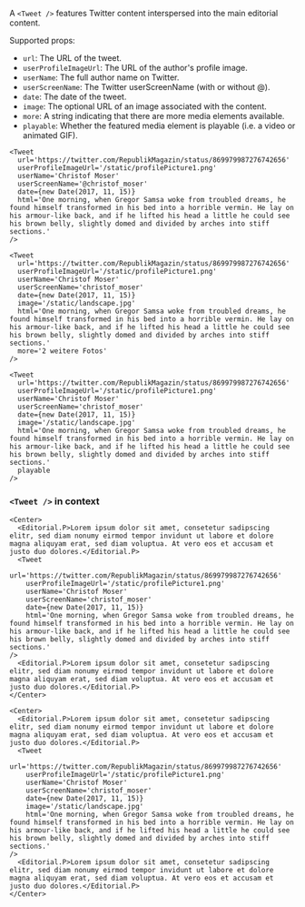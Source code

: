 A `<Tweet />` features Twitter content interspersed into the main editorial content.

Supported props:
- `url`: The URL of the tweet.
- `userProfileImageUrl`: The URL of the author's profile image.
- `userName`: The full author name on Twitter.
- `userScreenName`: The Twitter userScreenName (with or without @).
- `date`: The date of the tweet.
- `image`: The optional URL of an image associated with the content.
- `more`: A string indicating that there are more media elements available.
- `playable`: Whether the featured media element is playable (i.e. a video or animated GIF).


```react
<Tweet
  url='https://twitter.com/RepublikMagazin/status/869979987276742656'
  userProfileImageUrl='/static/profilePicture1.png'
  userName='Christof Moser'
  userScreenName='@christof_moser'
  date={new Date(2017, 11, 15)}
  html='One morning, when Gregor Samsa woke from troubled dreams, he found himself transformed in his bed into a horrible vermin. He lay on his armour-like back, and if he lifted his head a little he could see his brown belly, slightly domed and divided by arches into stiff sections.'
/>
```


```react
<Tweet
  url='https://twitter.com/RepublikMagazin/status/869979987276742656'
  userProfileImageUrl='/static/profilePicture1.png'
  userName='Christof Moser'
  userScreenName='christof_moser'
  date={new Date(2017, 11, 15)}
  image='/static/landscape.jpg'
  html='One morning, when Gregor Samsa woke from troubled dreams, he found himself transformed in his bed into a horrible vermin. He lay on his armour-like back, and if he lifted his head a little he could see his brown belly, slightly domed and divided by arches into stiff sections.'
  more='2 weitere Fotos'
/>
```

```react
<Tweet
  url='https://twitter.com/RepublikMagazin/status/869979987276742656'
  userProfileImageUrl='/static/profilePicture1.png'
  userName='Christof Moser'
  userScreenName='christof_moser'
  date={new Date(2017, 11, 15)}
  image='/static/landscape.jpg'
  html='One morning, when Gregor Samsa woke from troubled dreams, he found himself transformed in his bed into a horrible vermin. He lay on his armour-like back, and if he lifted his head a little he could see his brown belly, slightly domed and divided by arches into stiff sections.'
  playable
/>
```


### `<Tweet />` in context

```react
<Center>
  <Editorial.P>Lorem ipsum dolor sit amet, consetetur sadipscing elitr, sed diam nonumy eirmod tempor invidunt ut labore et dolore magna aliquyam erat, sed diam voluptua. At vero eos et accusam et justo duo dolores.</Editorial.P>
  <Tweet
    url='https://twitter.com/RepublikMagazin/status/869979987276742656'
    userProfileImageUrl='/static/profilePicture1.png'
    userName='Christof Moser'
    userScreenName='christof_moser'
    date={new Date(2017, 11, 15)}
    html='One morning, when Gregor Samsa woke from troubled dreams, he found himself transformed in his bed into a horrible vermin. He lay on his armour-like back, and if he lifted his head a little he could see his brown belly, slightly domed and divided by arches into stiff sections.'
/>
  <Editorial.P>Lorem ipsum dolor sit amet, consetetur sadipscing elitr, sed diam nonumy eirmod tempor invidunt ut labore et dolore magna aliquyam erat, sed diam voluptua. At vero eos et accusam et justo duo dolores.</Editorial.P>
</Center>
```

```react
<Center>
  <Editorial.P>Lorem ipsum dolor sit amet, consetetur sadipscing elitr, sed diam nonumy eirmod tempor invidunt ut labore et dolore magna aliquyam erat, sed diam voluptua. At vero eos et accusam et justo duo dolores.</Editorial.P>
  <Tweet
    url='https://twitter.com/RepublikMagazin/status/869979987276742656'
    userProfileImageUrl='/static/profilePicture1.png'
    userName='Christof Moser'
    userScreenName='christof_moser'
    date={new Date(2017, 11, 15)}
    image='/static/landscape.jpg'
    html='One morning, when Gregor Samsa woke from troubled dreams, he found himself transformed in his bed into a horrible vermin. He lay on his armour-like back, and if he lifted his head a little he could see his brown belly, slightly domed and divided by arches into stiff sections.'
/>
  <Editorial.P>Lorem ipsum dolor sit amet, consetetur sadipscing elitr, sed diam nonumy eirmod tempor invidunt ut labore et dolore magna aliquyam erat, sed diam voluptua. At vero eos et accusam et justo duo dolores.</Editorial.P>
</Center>
```
